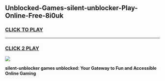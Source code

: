 
## Unblocked-Games-silent-unblocker-Play-Online-Free-8i0uk
<h3>
<a href="https://premium76.site?title=silent-unblocker&ref=26A">CLICK TO PLAY</a></h3>
<hr>

<h3>
<a href="https://premium76.site?title=silent-unblocker&ref=26A">CLICK 2 PLAY</a>
  
</h3>

<a href="https://premium76.site?title=silent-unblocker&ref=26A"><img src="https://clearcache.store/games.png"></a>


**silent-unblocker games unblocked: Your Gateway to Fun and Accessible Online Gaming**
